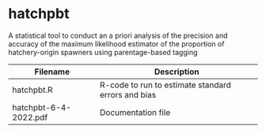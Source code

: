 # hatchpbt
A statistical tool to conduct an a priori analysis of the precision and accuracy of the maximum likelihood estimator of the proportion of hatchery-origin spawners using parentage-based tagging

Filename | Description
---------| -----------
hatchpbt.R | R-code to run to estimate standard errors and bias
hatchpbt-6-4-2022.pdf | Documentation file
